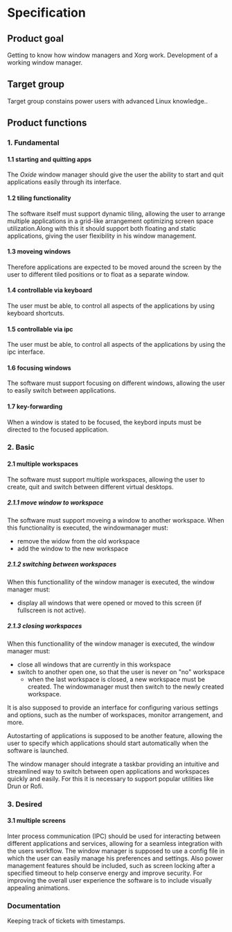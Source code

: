 # Specification

## Product goal

Getting to know how window managers and Xorg work.
Development of a working window manager.

## Target group

Target group constains power users with advanced Linux knowledge..

## Product functions

### 1. Fundamental

#### 1.1 starting and quitting apps
The *Oxide* window manager should give the user the ability to start and quit applications easily through its interface.

#### 1.2 tiling functionality
The software itself must support dynamic tiling, allowing the user to arrange multiple applications in a grid-like arrangement optimizing screen space utilization.Along with this it should support both floating and static applications, giving the user flexibility in his window management.

#### 1.3 moveing windows
Therefore applications are expected to be moved around the screen by the user to different tiled positions or to float as a separate window.

#### 1.4 controllable via keyboard
The user must be able, to control all aspects of the applications by using keyboard shortcuts.

#### 1.5 controllable via ipc
The user must be able, to control all aspects of the applications by using the ipc interface.

#### 1.6 focusing windows
The software must support focusing on different windows, allowing the user to easily switch between applications.

#### 1.7 key-forwarding
When a window is stated to be focused, the keybord inputs must be directed to the focused application.

### 2. Basic

#### 2.1 multiple workspaces
The software must support multiple workspaces, allowing the user to create, quit and switch between different virtual desktops.

##### 2.1.1 move window to workspace
The software must support moveing a window to another workspace. When this functionality is executed, the windowmanager must:
- remove the widow from the old workspace
- add the window to the new workspace

##### 2.1.2 switching between workspaces
When this functionallity of the window manager is executed, the window manager must:
- display all windows that were opened or moved to this screen (if fullscreen is not active).

##### 2.1.3 closing workspaces
When this functionallity of the window manager is executed, the window manager must:
- close all windows that are currently in this workspace
- switch to another open one, so that the user is never on "no" workspace
    - when the last workspace is closed, a new workspace must be created. The windowmanager must then switch to the newly created workspace.


It is also supposed to provide an interface for configuring various settings and options, such as the number of workspaces, monitor arrangement, and more. 

Autostarting of applications is supposed to be another feature, allowing the user to specify which applications should start automatically when the software is launched. 

The window manager should integrate a taskbar providing an intuitive and streamlined way to switch between open applications and workspaces quickly and easily. For this it is necessary to support popular utilities like Drun or Rofi.

### 3. Desired

#### 3.1 multiple screens


Inter process communication (IPC) should be used for interacting between different applications and services, allowing for a seamless integration with the users workflow.
The window manager is supposed to use a config file in which the user can easily manage his preferences and settings. Also power management features should be included, such as screen locking after a specified timeout to help conserve energy and improve security. 
For improving the overall user experience the software is to include visually appealing animations.

### Documentation

Keeping track of tickets with timestamps.
